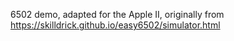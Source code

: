 6502 demo, adapted for the Apple II, originally from https://skilldrick.github.io/easy6502/simulator.html
